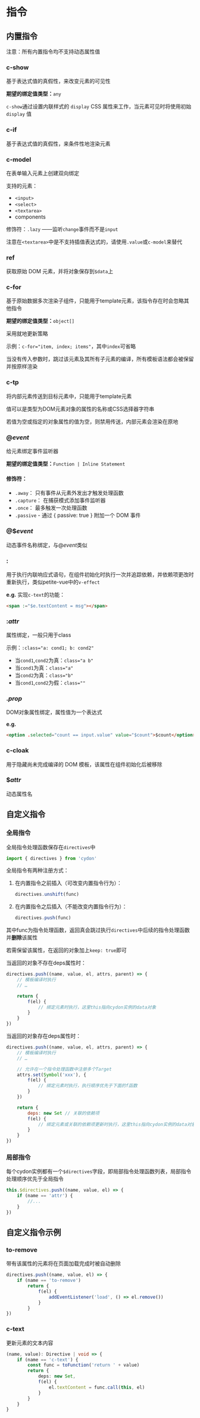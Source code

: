 # 指令

## 内置指令

注意：所有内置指令均不支持动态属性值

### c-show
基于表达式值的真假性，来改变元素的可见性

**期望的绑定值类型：**`any`

`c-show`通过设置内联样式的 `display` CSS 属性来工作，当元素可见时将使用初始 `display` 值

### c-if
基于表达式值的真假性，来条件性地渲染元素

### c-model
在表单输入元素上创建双向绑定

支持的元素：
- `<input>`
- `<select>`
- `<textarea>`
- components

修饰符：`.lazy` ——监听`change`事件而不是`input`

注意在`<textarea>`中是不支持插值表达式的，请使用`.value`或`c-model`来替代

### ref
获取原始 DOM 元素，并将对象保存到`$data`上

### c-for
基于原始数据多次渲染子组件，只能用于template元素，该指令存在时会忽略其他指令

**期望的绑定值类型：**`object[]`

采用就地更新策略

示例：`c-for="item, index; items"`，其中`index`可省略

当没有传入参数时，跳过该元素及其所有子元素的编译，所有模板语法都会被保留并按原样渲染

### c-tp
将内部元素传送到目标元素中，只能用于template元素

值可以是类型为DOM元素对象的属性的名称或CSS选择器字符串

若值为空或指定的对象属性的值为空，则禁用传送，内部元素会渲染在原地

### @*event*
给元素绑定事件监听器

**期望的绑定值类型：**`Function | Inline Statement`

#### 修饰符：
- `.away`： 只有事件从元素外发出才触发处理函数
- `.capture`： 在捕获模式添加事件监听器
- `.once`： 最多触发一次处理函数
- `.passive` - 通过 { passive: true } 附加一个 DOM 事件

### @$*event*
动态事件名称绑定，与@*event*类似

### :
用于执行内联响应式语句，在组件初始化时执行一次并追踪依赖，并依赖项更改时重新执行，类似petite-vue中的`v-effect`

**e.g.** 实现`c-text`的功能：
```html
<span :="$e.textContent = msg"></span>
```

### :*attr*
属性绑定，一般只用于class

示例：`:class="a: cond1; b: cond2"`
- 当`cond1`,`cond2`为真：`class="a b"`
- 当`cond1`为真：`class="a"`
- 当`cond2`为真：`class="b"`
- 当`cond1`,`cond2`为假：`class=""`

### .*prop*
DOM对象属性绑定，属性值为一个表达式

**e.g.**
```html
<option .selected="count == input.value" value="$count">$count</option>
```

### c-cloak
用于隐藏尚未完成编译的 DOM 模板，该属性在组件初始化后被移除

### $*attr*
动态属性名

## 自定义指令
### 全局指令

全局指令处理函数保存在`directives`中
```js
import { directives } from 'cydon'
```

全局指令有两种注册方式：
1. 在内置指令之前插入（可改变内置指令行为）：
	```js
	directives.unshift(func)
	```
2. 在内置指令之后插入（不能改变内置指令行为）：
	```js
	directives.push(func)
	```

其中func为指令处理函数，返回真会跳过执行`directives`中后续的指令处理函数并**删除**该属性

若需保留该属性，在返回的对象加上`keep: true`即可

当返回的对象不存在deps属性时：
```js
directives.push((name, value, el, attrs, parent) => {
	// 模板编译时执行
	// …

	return {
		f(el) {
			// 绑定元素时执行，这里this指向cydon实例的data对象
		}
	}
})
```

当返回的对象存在deps属性时：
```js
directives.push((name, value, el, attrs, parent) => {
	// 模板编译时执行
	// …

	// 允许在一个指令处理函数中注册多个Target
	attrs.set(Symbol('xxx'), {
		f(el) {
			// 绑定元素时执行，执行顺序优先于下面的f函数
		}
	})

	return {
		deps: new Set // 关联的依赖项
		f(el) {
			// 绑定元素或关联的依赖项更新时执行，这里this指向cydon实例的data对象
		}
	}
})
```

### 局部指令
每个cydon实例都有一个`$directives`字段，即局部指令处理函数列表，局部指令处理顺序优先于全局指令
```js
this.$directives.push((name, value, el) => {
	if (name == 'attr') {
		//...
	}
})
```

## 自定义指令示例

### to-remove
带有该属性的元素将在页面加载完成时被自动删除
```js
directives.push((name, value, el) => {
	if (name == 'to-remove')
		return {
			f(el) {
				addEventListener('load', () => el.remove())
			}
		}
})
```

### c-text
更新元素的文本内容
```ts
(name, value): Directive | void => {
	if (name == 'c-text') {
		const func = toFunction('return ' + value)
		return {
			deps: new Set,
			f(el) {
				el.textContent = func.call(this, el)
			}
		}
	}
}
```